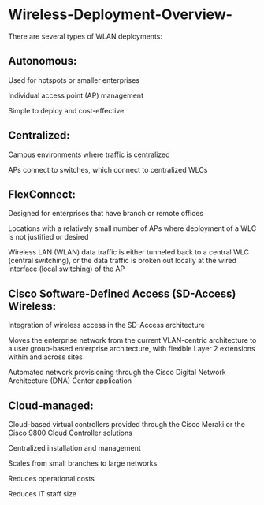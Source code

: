 # Wireless-Deployment-Overview-

There are several types of WLAN deployments:

## Autonomous:

Used for hotspots or smaller enterprises

Individual access point (AP) management

Simple to deploy and cost-effective

## Centralized:

Campus environments where traffic is centralized

APs connect to switches, which connect to centralized WLCs

## FlexConnect:

Designed for enterprises that have branch or remote offices

Locations with a relatively small number of APs where deployment of a WLC is not justified or desired

Wireless LAN (WLAN) data traffic is either tunneled back to a central WLC (central switching), or the data traffic is broken out locally at the wired interface (local switching) of the AP

## Cisco Software-Defined Access (SD-Access) Wireless:

Integration of wireless access in the SD-Access architecture

Moves the enterprise network from the current VLAN-centric architecture to a user group-based enterprise architecture, with flexible Layer 2 extensions within and across sites

Automated network provisioning through the Cisco Digital Network Architecture (DNA) Center application

## Cloud-managed:

Cloud-based virtual controllers provided through the Cisco Meraki or the Cisco 9800 Cloud Controller solutions

Centralized installation and management

Scales from small branches to large networks

Reduces operational costs

Reduces IT staff size
